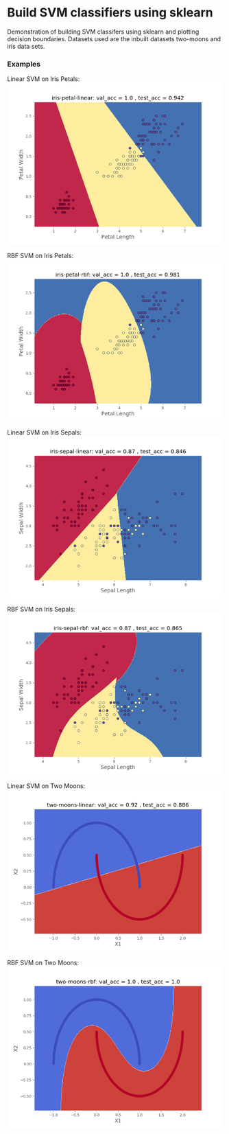 # Build SVM classifiers using sklearn

Demonstration of building SVM classifers using sklearn and plotting decision boundaries. Datasets used are the inbuilt datasets two-moons and iris data sets.

### Examples


Linear SVM on Iris Petals:
![iris_petal_linear](https://github.com/csaiprashant/svm_sklearn/blob/master/examples/iris-petal-linear.png)

RBF SVM on Iris Petals:
![iris_petal_rbf](https://github.com/csaiprashant/svm_sklearn/blob/master/examples/iris-petal-rbf.png)

Linear SVM on Iris Sepals:
![iris_sepal_linear](https://github.com/csaiprashant/svm_sklearn/blob/master/examples/iris-sepal-linear.png)

RBF SVM on Iris Sepals:
![iris_sepal_rbf](https://github.com/csaiprashant/svm_sklearn/blob/master/examples/iris-sepal-rbf.png)

Linear SVM on Two Moons:
![two_moons_linear](https://github.com/csaiprashant/svm_sklearn/blob/master/examples/two-moons-linear.png)

RBF SVM on Two Moons:
![two_moons_rbf](https://github.com/csaiprashant/svm_sklearn/blob/master/examples/two-moons-rbf.png)
